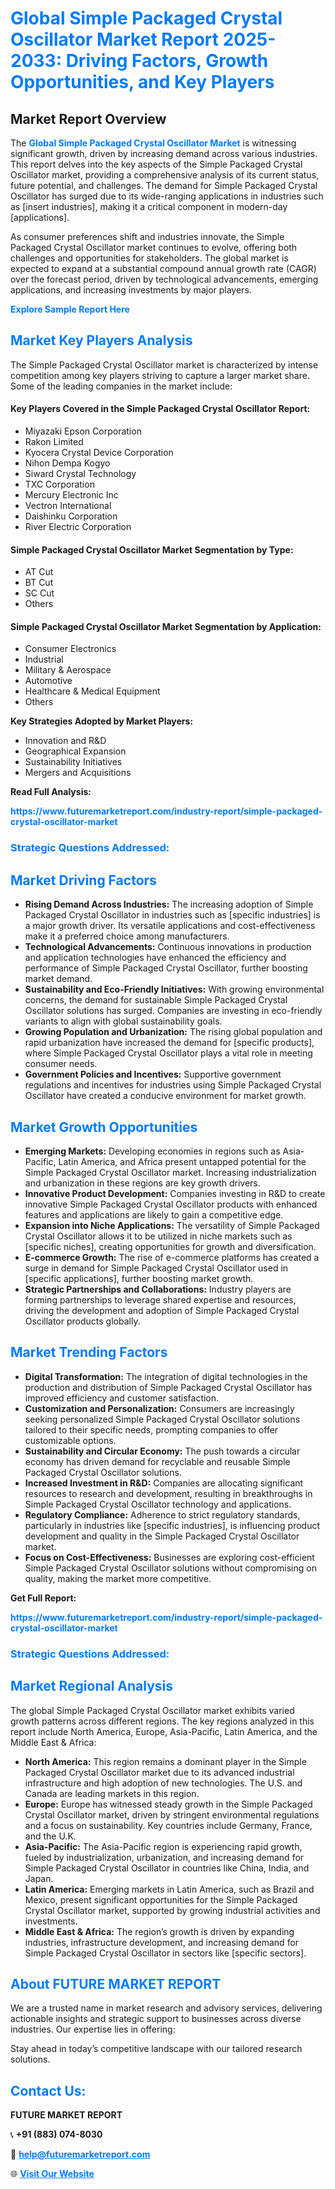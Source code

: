 <h1 style="color: #007BFF;">Global Simple Packaged Crystal Oscillator Market Report 2025-2033: Driving Factors, Growth Opportunities, and Key Players</h1>

<section id="overview">
<h2>Market Report Overview</h2>
<p>The <a href="https://www.futuremarketreport.com/industry-report/simple-packaged-crystal-oscillator-market" style="color: #007BFF; text-decoration: none;"><strong>Global Simple Packaged Crystal Oscillator Market</strong></a> is witnessing significant growth, driven by increasing demand across various industries. This report delves into the key aspects of the Simple Packaged Crystal Oscillator market, providing a comprehensive analysis of its current status, future potential, and challenges. The demand for Simple Packaged Crystal Oscillator has surged due to its wide-ranging applications in industries such as [insert industries], making it a critical component in modern-day [applications].</p>
<p>As consumer preferences shift and industries innovate, the Simple Packaged Crystal Oscillator market continues to evolve, offering both challenges and opportunities for stakeholders. The global market is expected to expand at a substantial compound annual growth rate (CAGR) over the forecast period, driven by technological advancements, emerging applications, and increasing investments by major players.</p>
</section>

<section id="overview">
<p><a href="https://www.futuremarketreport.com/request-sample/reportId=75793" style="color: #007BFF; text-decoration: none;"><strong>Explore Sample Report Here</strong></a></p>
</section>

<section id="key-players">
<h2 style="color: #007BFF;">Market Key Players Analysis</h2>
<p>The Simple Packaged Crystal Oscillator market is characterized by intense competition among key players striving to capture a larger market share. Some of the leading companies in the market include:</p>
<h4>Key Players Covered in the Simple Packaged Crystal Oscillator Report:</h4>
<ul><li>Miyazaki Epson Corporation</li><li>Rakon Limited</li><li>Kyocera Crystal Device Corporation</li><li>Nihon Dempa Kogyo</li><li>Siward Crystal Technology</li><li>TXC Corporation</li><li>Mercury Electronic Inc</li><li>Vectron International</li><li>Daishinku Corporation</li><li>River Electric Corporation</li></ul>
<h4>Simple Packaged Crystal Oscillator Market Segmentation by Type:</h4>
<ul><li>AT Cut</li><li>BT Cut</li><li>SC Cut</li><li>Others</li></ul>

<h4>Simple Packaged Crystal Oscillator Market Segmentation by Application:</h4>
<ul><li>Consumer Electronics</li><li>Industrial</li><li>Military &amp; Aerospace</li><li>Automotive</li><li>Healthcare &amp; Medical Equipment</li><li>Others</li></ul>
<p><strong>Key Strategies Adopted by Market Players:</strong></p>
<ul>
<li>Innovation and R&D</li>
<li>Geographical Expansion</li>
<li>Sustainability Initiatives</li>
<li>Mergers and Acquisitions</li>
</ul>
</section>

<section>
<p><strong>Read Full Analysis: </strong></p><a href="https://www.futuremarketreport.com/industry-report/simple-packaged-crystal-oscillator-market" style="color: #007BFF; text-decoration: none;"><strong>https://www.futuremarketreport.com/industry-report/simple-packaged-crystal-oscillator-market</strong></a>
<h3 style="color: #007BFF;">Strategic Questions Addressed:</h3>
</section>

<section id="driving-factors">
<h2 style="color: #007BFF;">Market Driving Factors</h2>
<ul>
<li><strong>Rising Demand Across Industries:</strong> The increasing adoption of Simple Packaged Crystal Oscillator in industries such as [specific industries] is a major growth driver. Its versatile applications and cost-effectiveness make it a preferred choice among manufacturers.</li>
<li><strong>Technological Advancements:</strong> Continuous innovations in production and application technologies have enhanced the efficiency and performance of Simple Packaged Crystal Oscillator, further boosting market demand.</li>
<li><strong>Sustainability and Eco-Friendly Initiatives:</strong> With growing environmental concerns, the demand for sustainable Simple Packaged Crystal Oscillator solutions has surged. Companies are investing in eco-friendly variants to align with global sustainability goals.</li>
<li><strong>Growing Population and Urbanization:</strong> The rising global population and rapid urbanization have increased the demand for [specific products], where Simple Packaged Crystal Oscillator plays a vital role in meeting consumer needs.</li>
<li><strong>Government Policies and Incentives:</strong> Supportive government regulations and incentives for industries using Simple Packaged Crystal Oscillator have created a conducive environment for market growth.</li>
</ul>
</section>

<section id="growth-opportunities">
<h2 style="color: #007BFF;">Market Growth Opportunities</h2>
<ul>
<li><strong>Emerging Markets:</strong> Developing economies in regions such as Asia-Pacific, Latin America, and Africa present untapped potential for the Simple Packaged Crystal Oscillator market. Increasing industrialization and urbanization in these regions are key growth drivers.</li>
<li><strong>Innovative Product Development:</strong> Companies investing in R&D to create innovative Simple Packaged Crystal Oscillator products with enhanced features and applications are likely to gain a competitive edge.</li>
<li><strong>Expansion into Niche Applications:</strong> The versatility of Simple Packaged Crystal Oscillator allows it to be utilized in niche markets such as [specific niches], creating opportunities for growth and diversification.</li>
<li><strong>E-commerce Growth:</strong> The rise of e-commerce platforms has created a surge in demand for Simple Packaged Crystal Oscillator used in [specific applications], further boosting market growth.</li>
<li><strong>Strategic Partnerships and Collaborations:</strong> Industry players are forming partnerships to leverage shared expertise and resources, driving the development and adoption of Simple Packaged Crystal Oscillator products globally.</li>
</ul>
</section>

<section id="trending-factors">
<h2 style="color: #007BFF;">Market Trending Factors</h2>
<ul>
<li><strong>Digital Transformation:</strong> The integration of digital technologies in the production and distribution of Simple Packaged Crystal Oscillator has improved efficiency and customer satisfaction.</li>
<li><strong>Customization and Personalization:</strong> Consumers are increasingly seeking personalized Simple Packaged Crystal Oscillator solutions tailored to their specific needs, prompting companies to offer customizable options.</li>
<li><strong>Sustainability and Circular Economy:</strong> The push towards a circular economy has driven demand for recyclable and reusable Simple Packaged Crystal Oscillator solutions.</li>
<li><strong>Increased Investment in R&D:</strong> Companies are allocating significant resources to research and development, resulting in breakthroughs in Simple Packaged Crystal Oscillator technology and applications.</li>
<li><strong>Regulatory Compliance:</strong> Adherence to strict regulatory standards, particularly in industries like [specific industries], is influencing product development and quality in the Simple Packaged Crystal Oscillator market.</li>
<li><strong>Focus on Cost-Effectiveness:</strong> Businesses are exploring cost-efficient Simple Packaged Crystal Oscillator solutions without compromising on quality, making the market more competitive.</li>
</ul>
</section>

<section>
<p><strong>Get Full Report: </strong></p><a href="https://www.futuremarketreport.com/industry-report/simple-packaged-crystal-oscillator-market" style="color: #007BFF; text-decoration: none;"><strong>https://www.futuremarketreport.com/industry-report/simple-packaged-crystal-oscillator-market</strong></a>
<h3 style="color: #007BFF;">Strategic Questions Addressed:</h3>
</section>


<section id="regional-analysis">
<h2 style="color: #007BFF;">Market Regional Analysis</h2>
<p>The global Simple Packaged Crystal Oscillator market exhibits varied growth patterns across different regions. The key regions analyzed in this report include North America, Europe, Asia-Pacific, Latin America, and the Middle East & Africa:</p>
<ul>
<li><strong>North America:</strong> This region remains a dominant player in the Simple Packaged Crystal Oscillator market due to its advanced industrial infrastructure and high adoption of new technologies. The U.S. and Canada are leading markets in this region.</li>
<li><strong>Europe:</strong> Europe has witnessed steady growth in the Simple Packaged Crystal Oscillator market, driven by stringent environmental regulations and a focus on sustainability. Key countries include Germany, France, and the U.K.</li>
<li><strong>Asia-Pacific:</strong> The Asia-Pacific region is experiencing rapid growth, fueled by industrialization, urbanization, and increasing demand for Simple Packaged Crystal Oscillator in countries like China, India, and Japan.</li>
<li><strong>Latin America:</strong> Emerging markets in Latin America, such as Brazil and Mexico, present significant opportunities for the Simple Packaged Crystal Oscillator market, supported by growing industrial activities and investments.</li>
<li><strong>Middle East & Africa:</strong> The region’s growth is driven by expanding industries, infrastructure development, and increasing demand for Simple Packaged Crystal Oscillator in sectors like [specific sectors].</li>
</ul>
</section>

<footer>
<h2 style="color: #007BFF;">About FUTURE MARKET REPORT</h2>
<p>We are a trusted name in market research and advisory services, delivering actionable insights and strategic support to businesses across diverse industries. Our expertise lies in offering:</p>

<p>Stay ahead in today’s competitive landscape with our tailored research solutions.</p>

<h2 style="color: #007BFF;">Contact Us:</h2>
<p><strong>FUTURE MARKET REPORT</strong></p>
<p>📞 <strong>+91 (883) 074-8030</strong></p>
<p>📧 <strong><a href="mailto:help@futuremarketreport.com" style="color: #007BFF;">help@futuremarketreport.com</a></strong></p>
<p>🌐 <strong><a href="https://www.futuremarketreport.com/" style="color: #007BFF;">Visit Our Website</a></strong></p>
</footer>